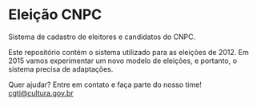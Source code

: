 # Eleição CNPC
Sistema de cadastro de eleitores e candidatos do CNPC.

Este repositório contém o sistema utilizado para as eleições de 2012. Em 2015 vamos experimentar um novo modelo de eleições, e portanto, o sistema precisa de adaptações.

Quer ajudar? Entre em contato e faça parte do nosso time!
cgti@cultura.gov.br

